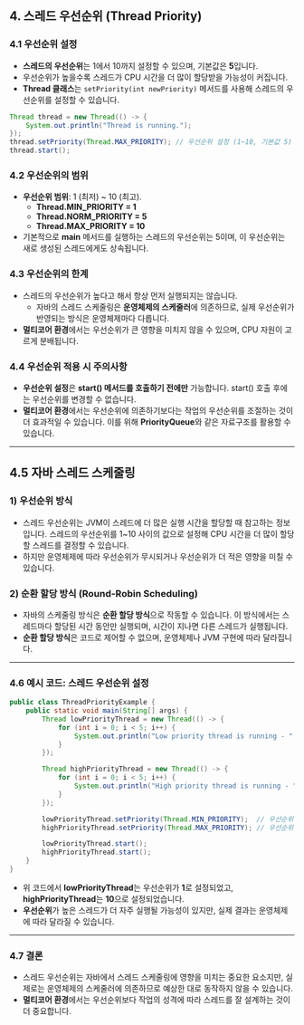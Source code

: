 ## 4. 스레드 우선순위 (Thread Priority)

### 4.1 **우선순위 설정**
- **스레드의 우선순위**는 1에서 10까지 설정할 수 있으며, 기본값은 **5**입니다.
- 우선순위가 높을수록 스레드가 CPU 시간을 더 많이 할당받을 가능성이 커집니다.
- **Thread 클래스**는 `setPriority(int newPriority)` 메서드를 사용해 스레드의 우선순위를 설정할 수 있습니다.

```java
Thread thread = new Thread(() -> {
    System.out.println("Thread is running.");
});
thread.setPriority(Thread.MAX_PRIORITY); // 우선순위 설정 (1~10, 기본값 5)
thread.start();
```

### 4.2 **우선순위의 범위**
- **우선순위 범위**: 1 (최저) ~ 10 (최고).
   - **Thread.MIN_PRIORITY = 1**
   - **Thread.NORM_PRIORITY = 5**
   - **Thread.MAX_PRIORITY = 10**
- 기본적으로 **main** 메서드를 실행하는 스레드의 우선순위는 5이며, 이 우선순위는 새로 생성된 스레드에게도 상속됩니다.

### 4.3 **우선순위의 한계**
- 스레드의 우선순위가 높다고 해서 항상 먼저 실행되지는 않습니다.
   - 자바의 스레드 스케줄링은 **운영체제의 스케줄러**에 의존하므로, 실제 우선순위가 반영되는 방식은 운영체제마다 다릅니다.
- **멀티코어 환경**에서는 우선순위가 큰 영향을 미치지 않을 수 있으며, CPU 자원이 고르게 분배됩니다.

### 4.4 **우선순위 적용 시 주의사항**
- **우선순위 설정**은 **start() 메서드를 호출하기 전에만** 가능합니다. start() 호출 후에는 우선순위를 변경할 수 없습니다.
- **멀티코어 환경**에서는 우선순위에 의존하기보다는 작업의 우선순위를 조절하는 것이 더 효과적일 수 있습니다. 이를 위해 **PriorityQueue**와 같은 자료구조를 활용할 수 있습니다.

---

## 4.5 자바 스레드 스케줄링

### 1) **우선순위 방식**
- 스레드 우선순위는 JVM이 스레드에 더 많은 실행 시간을 할당할 때 참고하는 정보입니다. 스레드의 우선순위를 1~10 사이의 값으로 설정해 CPU 시간을 더 많이 할당할 스레드를 결정할 수 있습니다.
- 하지만 운영체제에 따라 우선순위가 무시되거나 우선순위가 더 적은 영향을 미칠 수 있습니다.

### 2) **순환 할당 방식 (Round-Robin Scheduling)**
- 자바의 스케줄링 방식은 **순환 할당 방식**으로 작동할 수 있습니다. 이 방식에서는 스레드마다 할당된 시간 동안만 실행되며, 시간이 지나면 다른 스레드가 실행됩니다.
- **순환 할당 방식**은 코드로 제어할 수 없으며, 운영체제나 JVM 구현에 따라 달라집니다.

---

### 4.6 예시 코드: 스레드 우선순위 설정

```java
public class ThreadPriorityExample {
    public static void main(String[] args) {
        Thread lowPriorityThread = new Thread(() -> {
            for (int i = 0; i < 5; i++) {
                System.out.println("Low priority thread is running - " + i);
            }
        });

        Thread highPriorityThread = new Thread(() -> {
            for (int i = 0; i < 5; i++) {
                System.out.println("High priority thread is running - " + i);
            }
        });

        lowPriorityThread.setPriority(Thread.MIN_PRIORITY);  // 우선순위 1
        highPriorityThread.setPriority(Thread.MAX_PRIORITY); // 우선순위 10

        lowPriorityThread.start();
        highPriorityThread.start();
    }
}
```
- 위 코드에서 **lowPriorityThread**는 우선순위가 **1**로 설정되었고, **highPriorityThread**는 **10**으로 설정되었습니다.
- **우선순위**가 높은 스레드가 더 자주 실행될 가능성이 있지만, 실제 결과는 운영체제에 따라 달라질 수 있습니다.

---

### 4.7 결론
- 스레드 우선순위는 자바에서 스레드 스케줄링에 영향을 미치는 중요한 요소지만, 실제로는 운영체제의 스케줄러에 의존하므로 예상한 대로 동작하지 않을 수 있습니다.
- **멀티코어 환경**에서는 우선순위보다 작업의 성격에 따라 스레드를 잘 설계하는 것이 더 중요합니다.